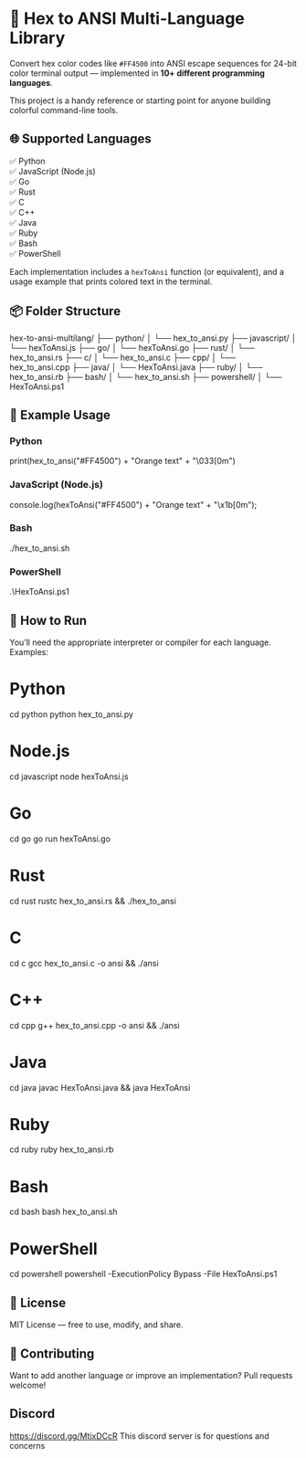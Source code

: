 # 🎨 Hex to ANSI Multi-Language Library

Convert hex color codes like `#FF4500` into ANSI escape sequences for 24-bit color terminal output — implemented in **10+ different programming languages**.

This project is a handy reference or starting point for anyone building colorful command-line tools.

## 🌐 Supported Languages

✅ Python  
✅ JavaScript (Node.js)  
✅ Go  
✅ Rust  
✅ C  
✅ C++  
✅ Java  
✅ Ruby  
✅ Bash  
✅ PowerShell  

Each implementation includes a `hexToAnsi` function (or equivalent), and a usage example that prints colored text in the terminal.

## 📦 Folder Structure

hex-to-ansi-multilang/
├── python/
│   └── hex_to_ansi.py
├── javascript/
│   └── hexToAnsi.js
├── go/
│   └── hexToAnsi.go
├── rust/
│   └── hex_to_ansi.rs
├── c/
│   └── hex_to_ansi.c
├── cpp/
│   └── hex_to_ansi.cpp
├── java/
│   └── HexToAnsi.java
├── ruby/
│   └── hex_to_ansi.rb
├── bash/
│   └── hex_to_ansi.sh
├── powershell/
│   └── HexToAnsi.ps1

## 🧪 Example Usage

### Python

print(hex_to_ansi("#FF4500") + "Orange text" + "\033[0m")

### JavaScript (Node.js)

console.log(hexToAnsi("#FF4500") + "Orange text" + "\x1b[0m");

### Bash

./hex_to_ansi.sh

### PowerShell

.\HexToAnsi.ps1

## 🔧 How to Run

You’ll need the appropriate interpreter or compiler for each language.  
Examples:

# Python
cd python
python hex_to_ansi.py

# Node.js
cd javascript
node hexToAnsi.js

# Go
cd go
go run hexToAnsi.go

# Rust
cd rust
rustc hex_to_ansi.rs && ./hex_to_ansi

# C
cd c
gcc hex_to_ansi.c -o ansi && ./ansi

# C++
cd cpp
g++ hex_to_ansi.cpp -o ansi && ./ansi

# Java
cd java
javac HexToAnsi.java && java HexToAnsi

# Ruby
cd ruby
ruby hex_to_ansi.rb

# Bash
cd bash
bash hex_to_ansi.sh

# PowerShell
cd powershell
powershell -ExecutionPolicy Bypass -File HexToAnsi.ps1

## 📝 License

MIT License — free to use, modify, and share.

## 💬 Contributing

Want to add another language or improve an implementation? Pull requests welcome!

## Discord

https://discord.gg/MtjxDCcR
This discord server is for questions and concerns
